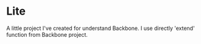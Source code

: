 Lite
====

A little project I've created for understand Backbone.
I use directly 'extend' function from Backbone project.
